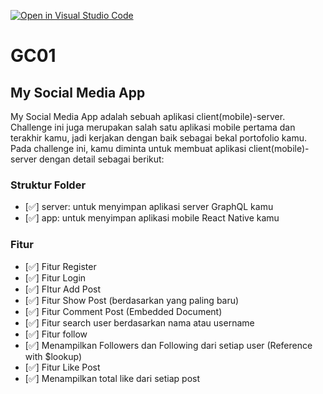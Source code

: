 [![Open in Visual Studio Code](https://classroom.github.com/assets/open-in-vscode-2e0aaae1b6195c2367325f4f02e2d04e9abb55f0b24a779b69b11b9e10269abc.svg)](https://classroom.github.com/online_ide?assignment_repo_id=15566006&assignment_repo_type=AssignmentRepo)
# GC01

## My Social Media App

My Social Media App adalah sebuah aplikasi client(mobile)-server. Challenge ini juga merupakan salah satu aplikasi mobile pertama dan terakhir kamu, jadi kerjakan dengan baik sebagai bekal portofolio kamu. Pada challenge ini, kamu diminta untuk membuat aplikasi client(mobile)-server dengan detail sebagai berikut:

### Struktur Folder
- [✅] server: untuk menyimpan aplikasi server GraphQL kamu 
- [✅] app: untuk menyimpan aplikasi mobile React Native kamu


### Fitur
- [✅] Fitur Register
- [✅] Fitur Login
- [✅] FItur Add Post
- [✅] Fitur Show Post (berdasarkan yang paling baru)
- [✅] Fitur Comment Post (Embedded Document)
- [✅] Fitur search user berdasarkan nama atau username
- [✅] Fitur follow
- [✅] Menampilkan Followers dan Following dari setiap user (Reference with $lookup)
- [✅] Fitur Like Post
- [✅] Menampilkan total like dari setiap post
